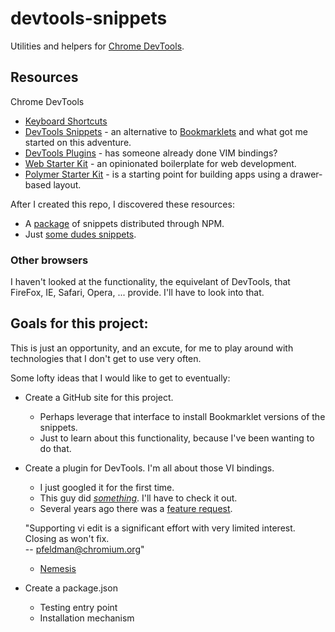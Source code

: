 # devtools-snippets

Utilities and helpers for [Chrome DevTools][devtools-snippets].

## Resources


Chrome DevTools

 * [Keyboard Shortcuts][devtools-shortcuts]
 * [DevTools Snippets][devtools-snippets] - an alternative to [Bookmarklets][bookmarklets] and what got me started on this adventure.
 * [DevTools Plugins][devtools-plugins] - has someone already done VIM bindings?
 * [Web Starter Kit][devtools-web-starter-kit] - an opinionated boilerplate for web development.
 * [Polymer Starter Kit][devtools-polymer-starter-kit] - is a starting point for building apps using a drawer-based layout.


After I created this repo, I discovered these resources:

 * A [package][npm-distributed-snippets] of snippets distributed through NPM.
 * Just [some dudes snippets][some-dudes-snippets].


### Other browsers

I haven't looked at the functionality, the equivelant of DevTools, that
FireFox, IE, Safari, Opera, ... provide.  I'll have to look into that.


## Goals for this project:

This is just an opportunity, and an excute, for me to play around with technologies
that I don't get to use very often.

Some lofty ideas that I would like to get to eventually:

 - Create a GitHub site for this project.
   - Perhaps leverage that interface to install Bookmarklet versions of the snippets.
   - Just to learn about this functionality, because I've been wanting to do that.
 - Create a plugin for DevTools.  I'm all about those VI bindings.
   - I just googled it for the first time.
   - This guy did _[something][devtools-vim-bindings]_.  I'll have to check it out.
   - Several years ago there was a [feature request][chromium-feature-request].

   "Supporting vi edit is a significant effort with very limited interest. Closing as won't fix.  
     -- pfeldman@chromium.org"

   - [Nemesis](https://www.google.com/search?q=pfeldman+chromium)
 - Create a package.json
   - Testing entry point
   - Installation mechanism


[devtools-snippets]: https://developers.google.com/web/tools/chrome-devtools/snippets
[devtools-shortcuts]: https://developers.google.com/web/tools/chrome-devtools/shortcuts
[devtools-plugins]: https://developer.chrome.com/extensions/devtools
[devtools-web-starter-kit]: https://developers.google.com/web/tools/starter-kit/
[devtools-polymer-starter-kit]: https://developers.google.com/web/tools/polymer-starter-kit/
[npm-distributed-snippets]: https://github.com/bahmutov/code-snippets
[some-dudes-snippets]: https://github.com/bgrins/devtools-snippets
[bookmarklets]: https://en.wikipedia.org/wiki/Bookmarklet
[devtools-vim-bindings]: https://github.com/mllg/vim-devtools-plugin
[chromium-feature-request]: https://bugs.chromium.org/p/chromium/issues/detail?id=111516
